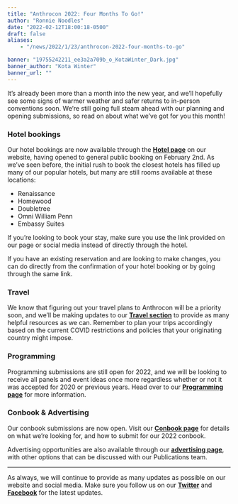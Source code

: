 ```yaml
---
title: "Anthrocon 2022: Four Months To Go!"
author: "Ronnie Noodles"
date: "2022-02-12T18:00:18-0500"
draft: false
aliases:
    - "/news/2022/1/23/anthrocon-2022-four-months-to-go"

banner: "19755242211_ee3a2a709b_o_KotaWinter_Dark.jpg"
banner_author: "Kota Winter"
banner_url: ""
---
```


It’s already been more than a month into the new year, and we’ll hopefully see some signs of warmer weather and safer returns to in-person conventions soon. We’re still going full steam ahead with our planning and opening submissions, so read on about what we’ve got for you this month!

### Hotel bookings

Our hotel bookings are now available through the [**Hotel page**](/hotel) on our website, having opened to general public booking on February 2nd. As we’ve seen before, the initial rush to book the closest hotels has filled up many of our popular hotels, but many are still rooms available at these locations:

- Renaissance
- Homewood
- Doubletree
- Omni William Penn
- Embassy Suites

If you’re looking to book your stay, make sure you use the link provided on our page or social media instead of directly through the hotel.

If you have an existing reservation and are looking to make changes, you can do directly from the confirmation of your hotel booking or by going through the same link.

### Travel

We know that figuring out your travel plans to Anthrocon will be a priority soon, and we’ll be making updates to our [**Travel section**](/travel) to provide as many helpful resources as we can. Remember to plan your trips accordingly based on the current COVID restrictions and policies that your originating country might impose.

### Programming

Programming submissions are still open for 2022, and we will be looking to receive all panels and event ideas once more regardless whether or not it was accepted for 2020 or previous years. Head over to our [**Programming page**](/programming) for more information.

### Conbook &amp; Advertising

Our conbook submissions are now open. Visit our [**Conbook page**](/conbook) for details on what we’re looking for, and how to submit for our 2022 conbook.

Advertising opportunities are also available through our [**advertising page**](/advertising), with other options that can be discussed with our Publications team.

***

As always, we will continue to provide as many updates as possible on our website and social media. Make sure you follow us on our [**Twitter**](https://twitter.com/anthrocon) and [**Facebook**](https://www.facebook.com/Anthrocon) for the latest updates.

